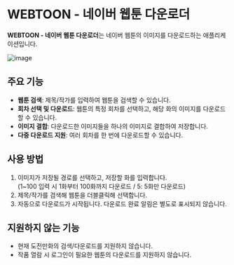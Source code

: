# WEBTOON - 네이버 웹툰 다운로더

**WEBTOON - 네이버 웹툰 다운로더**는 네이버 웹툰의 이미지를 다운로드하는 애플리케이션입니다.

![image](https://github.com/user-attachments/assets/204607fb-1a7f-4ac5-a767-3c070fefb1fe)


## 주요 기능

- **웹툰 검색**: 제목/작가를 입력하여 웹툰을 검색할 수 있습니다.
- **회차 선택 및 다운로드**: 웹툰의 특정 회차를 선택하고, 해당 화의 이미지를 다운로드할 수 있습니다.
- **이미지 결합**: 다운로드한 이미지들을 하나의 이미지로 결합하여 저장합니다.
- **다중 다운로드 지원**: 여러 회차를 한 번에 다운로드할 수 있습니다.

## 사용 방법
1. 이미지가 저장될 경로를 선택하고, 저장할 화를 입력합니다.<br>(1~100 입력 시 1화부터 100화까지 다운로드 / 5: 5화만 다운로드)
2. 제목/작가를 검색해 웹툰을 더블클릭해 선택합니다.
3. 자동으로 다운로드가 시작됩니다. 다운로드 완료 알림은 별도로 표시되지 않습니다.

## 지원하지 않는 기능
- 현재 도전만화의 검색/다운로드를 지원하지 않습니다.
- 작품 열람 시 로그인이 필요한 웹툰의 다운로드를 지원하지 않습니다.
